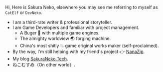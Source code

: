 Hi, Here is Sakura Neko, elsewhere you may see me referring to myself as `CatElf` or `DevNeko`.

- I am a third-rate writer & professional storyteller.
- I am Game Developers and familiar with project management.
  - A Buger 🐞 with multiple game engines.
  - The almighty worldview 🌏 forging machine.
  - China's most shitly 💥 game original works maker (self-proclaimed).
- By the way, I'm still helping with my friend's project 👉 [NanaZip](https://github.com/M2Team/NanaZip).
- My blog [SakuraNeko.Tech](https://www.sakuraneko.tech/).
- ねこむすめ（On other world）.


<!--
**SakuraNeko/SakuraNeko** is a ✨ _special_ ✨ repository because its `README.md` (this file) appears on your GitHub profile.

Here are some ideas to get you started:

- 🔭 I’m currently working on ...
- 🌱 I’m currently learning ...
- 👯 I’m looking to collaborate on ...
- 🤔 I’m looking for help with ...
- 💬 Ask me about ...
- 📫 How to reach me: ...
- 😄 Pronouns: ...
- ⚡ Fun fact: ...
-->
